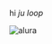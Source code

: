 hi
*ju*
_loop_

![alura](https://tenor.com/pt-BR/view/shirley-temple-lol-laugh-laughing-gif-11246832453414683140)
